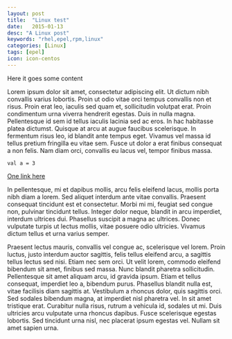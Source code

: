 ```yaml
---
layout: post
title:  "Linux test"
date:   2015-01-13
desc: "A Linux post"
keywords: "rhel,epel,rpm,linux"
categories: [Linux]
tags: [epel]
icon: icon-centos
---
```


Here it goes some content

Lorem ipsum dolor sit amet, consectetur adipiscing elit. Ut dictum nibh convallis varius lobortis. Proin ut odio vitae orci tempus convallis non et risus. Proin erat leo, iaculis sed quam et, sollicitudin volutpat erat. Proin condimentum urna viverra hendrerit egestas. Duis in nulla magna. Pellentesque id sem id tellus iaculis lacinia sed ac eros. In hac habitasse platea dictumst. Quisque at arcu at augue faucibus scelerisque. In fermentum risus leo, id blandit ante tempus eget. Vivamus vel massa id tellus pretium fringilla eu vitae sem. Fusce ut dolor a erat finibus consequat a non felis. Nam diam orci, convallis eu lacus vel, tempor finibus massa.

```
val a = 3
```

[One link here](http://ignacioamaya.com/)

In pellentesque, mi et dapibus mollis, arcu felis eleifend lacus, mollis porta nibh diam a lorem. Sed aliquet interdum ante vitae convallis. Praesent consequat tincidunt est et consectetur. Morbi mi mi, feugiat sed congue non, pulvinar tincidunt tellus. Integer dolor neque, blandit in arcu imperdiet, interdum ultrices dui. Phasellus suscipit a magna ac ultrices. Donec vulputate turpis ut lectus mollis, vitae posuere odio ultricies. Vivamus dictum tellus et urna varius semper.

Praesent lectus mauris, convallis vel congue ac, scelerisque vel lorem. Proin luctus, justo interdum auctor sagittis, felis tellus eleifend arcu, a sagittis tellus lectus sed nisi. Etiam nec sem orci. Ut velit lorem, commodo eleifend bibendum sit amet, finibus sed massa. Nunc blandit pharetra sollicitudin. Pellentesque sit amet aliquam arcu, id gravida ipsum. Etiam et tellus consequat, imperdiet leo a, bibendum purus. Phasellus blandit nulla est, vitae facilisis diam sagittis at. Vestibulum a rhoncus dolor, quis sagittis orci. Sed sodales bibendum magna, at imperdiet nisl pharetra vel. In sit amet tristique erat. Curabitur nulla risus, rutrum a vehicula id, sodales ut mi. Duis ultricies arcu vulputate urna rhoncus dapibus. Fusce scelerisque egestas lobortis. Sed tincidunt urna nisl, nec placerat ipsum egestas vel. Nullam sit amet sapien urna.
